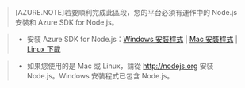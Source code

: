 > [AZURE.NOTE]若要順利完成此區段，您的平台必須有運作中的 Node.js 安裝和 Azure SDK for Node.js。

>* 安裝 Azure SDK for Node.js：<a href="http://go.microsoft.com/fwlink/?LinkId=254279">Windows 安裝程式</a> | <a href="http://go.microsoft.com/fwlink/?LinkId=253471">Mac 安裝程式</a> | <a href="http://go.microsoft.com/fwlink/?LinkId=253472">Linux 下載</a></li>

>* 如果您使用的是 Mac 或 Linux，請從 <a href="http://nodejs.org">http://nodejs.org</a> 安裝 Node.js。Windows 安裝程式已包含 Node.js。

<!---HONumber=July15_HO4-->